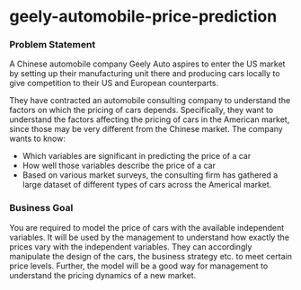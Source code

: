 # geely-automobile-price-prediction

### Problem Statement
A Chinese automobile company Geely Auto aspires to enter the US market by setting up their manufacturing unit there and producing cars locally to give competition to their US and European counterparts.  

They have contracted an automobile consulting company to understand the factors on which the pricing of cars depends. Specifically, they want to understand the factors affecting the pricing of cars in the American market, since those may be very different from the Chinese market. The company wants to know:
- Which variables are significant in predicting the price of a car
- How well those variables describe the price of a car
- Based on various market surveys, the consulting firm has gathered a large dataset of different types of cars across the Americal market. 

### Business Goal 

You are required to model the price of cars with the available independent variables. It will be used by the management to understand how exactly the prices vary with the independent variables. They can accordingly manipulate the design of the cars, the business strategy etc. to meet certain price levels. Further, the model will be a good way for management to understand the pricing dynamics of a new market. 
